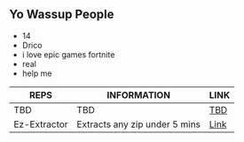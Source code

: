 ## Yo Wassup People

- 14
- Drico
- i love epic games fortnite
- real
- help me

| REPS | INFORMATION | LINK |
|------|-------------|------|
| TBD | TBD | [TBD](github.com/Drixxytec) |
| Ez-Extractor | Extracts any zip under 5 mins | [Link](https://github.com/Drixxytec/Ez-Extractor) |
